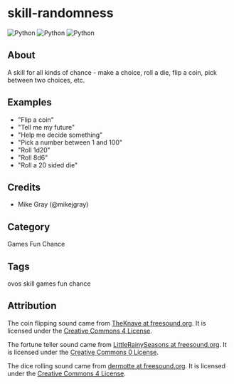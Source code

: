 # skill-randomness

![Python](https://img.shields.io/badge/python-3.9-blue.svg)
![Python](https://img.shields.io/badge/python-3.10-blue.svg)
![Python](https://img.shields.io/badge/python-3.11-blue.svg)

## About

A skill for all kinds of chance - make a choice, roll a die, flip a coin, pick between two choices, etc.

## Examples

- "Flip a coin"
- "Tell me my future"
- "Help me decide something"
- "Pick a number between 1 and 100"
- "Roll 1d20"
- "Roll 8d6"
- "Roll a 20 sided die"

## Credits

- Mike Gray (@mikejgray)

## Category

Games
Fun
Chance

## Tags

ovos skill games fun chance

## Attribution

The coin flipping sound came from [TheKnave at freesound.org](https://freesound.org/people/TheKnave/sounds/435621/). It is licensed under the [Creative Commons 4 License](https://creativecommons.org/licenses/by-nc/4.0/).

The fortune teller sound came from [LittleRainySeasons at freesound.org](https://freesound.org/people/LittleRainySeasons/sounds/335354/). It is licensed under the [Creative Commons 0 License](https://creativecommons.org/publicdomain/zero/1.0/).

The dice rolling sound came from [dermotte at freesound.org](https://freesound.org/people/dermotte/sounds/220741/). It is licensed under the [Creative Commons 4 License](https://creativecommons.org/licenses/by/4.0/).
